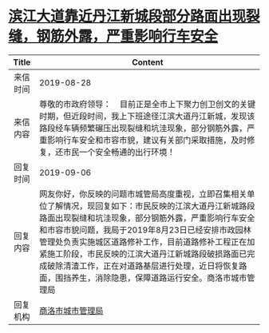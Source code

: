 # [滨江大道靠近丹江新城段部分路面出现裂缝，钢筋外露，严重影响行车安全](http://www.shangluo.gov.cn/zmhd/ldxxxx.jsp?urltype=leadermail.LeaderMailContentUrl&wbtreeid=1112&leadermailid=5420)

| Title |                                                                                                           Content                                                                                                           |
|:-----:|-----------------------------------------------------------------------------------------------------------------------------------------------------------------------------------------------------------------------------|
| 来信时间  | 2019-08-28                                                                                                                                                                                                                  |
| 来信内容  | 尊敬的市政府领导：    目前正是全市上下聚力创卫创文的关键时期，但近段时间，我上下班途径江滨大道丹江新城，发现该路段经车辆频繁碾压出现裂缝和坑洼现象，部分钢筋外露，严重影响行车安全和市容市貌，建议有关部门采取措施，及时修复，还市民一个安全畅通的出行环境！                                                                                            |
| 回复时间  | 2019-09-06                                                                                                                                                                                                                  |
| 回复内容  | 网友你好，你反映的问题市城管局高度重视，立即召集相关单位了解情况，现回复如下：市民反映的江滨大道丹江新城路段路面出现裂缝和坑洼现象，部分钢筋外露，严重影响行车安全和市容市貌问题，我局于2019年8月23日已经安排市政园林管理处负责实施城区道路修补工作，目前道路修补工程正在加紧施工阶段，市民反映的江滨大道丹江新城路段破损路面已完成破除清渣工作，正在对道路基层进行处理，近日将恢复路面，围挡养生，消除隐患，保障道路运行安全。商洛市城市管理局 |
| 回复机构  | [商洛市城市管理局](../../category/agencies/商洛市城市管理局.md)                                                                                                                                                                             |